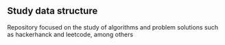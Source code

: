 ## Study data structure

Repository focused on the study of algorithms and problem solutions such as hackerhanck and leetcode, among others
